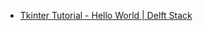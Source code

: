 - [Tkinter Tutorial - Hello World | Delft Stack](https://www.delftstack.com/tutorial/tkinter-tutorial/hello-world/)
